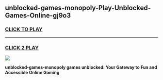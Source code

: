 
## unblocked-games-monopoly-Play-Unblocked-Games-Online-gj9o3
<h3>
<a href="https://premium76.site?title=unblocked-games-monopoly&ref=24A">CLICK TO PLAY</a></h3>
<hr>

<h3>
<a href="https://premium76.site?title=unblocked-games-monopoly&ref=24A">CLICK 2 PLAY</a>
  
</h3>

<a href="https://premium76.site?title=unblocked-games-monopoly&ref=24A"><img src="https://clearcache.store/games.png"></a>


**unblocked-games-monopoly games unblocked: Your Gateway to Fun and Accessible Online Gaming**
